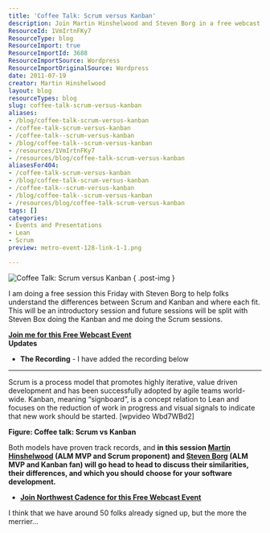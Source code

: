 ```yaml
---
title: 'Coffee Talk: Scrum versus Kanban'
description: Join Martin Hinshelwood and Steven Borg in a free webcast to explore the key differences between Scrum and Kanban for effective software development.
ResourceId: 1VmIrtnFKy7
ResourceType: blog
ResourceImport: true
ResourceImportId: 3688
ResourceImportSource: Wordpress
ResourceImportOriginalSource: Wordpress
date: 2011-07-19
creator: Martin Hinshelwood
layout: blog
resourceTypes: blog
slug: coffee-talk-scrum-versus-kanban
aliases:
- /blog/coffee-talk-scrum-versus-kanban
- /coffee-talk-scrum-versus-kanban
- /coffee-talk--scrum-versus-kanban
- /blog/coffee-talk--scrum-versus-kanban
- /resources/1VmIrtnFKy7
- /resources/blog/coffee-talk-scrum-versus-kanban
aliasesFor404:
- /coffee-talk-scrum-versus-kanban
- /blog/coffee-talk-scrum-versus-kanban
- /coffee-talk--scrum-versus-kanban
- /blog/coffee-talk--scrum-versus-kanban
- /resources/blog/coffee-talk-scrum-versus-kanban
tags: []
categories:
- Events and Presentations
- Lean
- Scrum
preview: metro-event-128-link-1-1.png

---
```

![Coffee Talk: Scrum versus Kanban ](images/1475243493-2.png)
{ .post-img }

I am doing a free session this Friday with Steven Borg to help folks understand the differences between Scrum and Kanban and where each fit. This will be an introductory session and future sessions will be split with Steven Box doing the Kanban and me doing the Scrum sessions.

**[Join me for this Free Webcast Event](http://scrumvskanban.eventbrite.com/)**  
**Updates**

- **The Recording** - I have added the recording below

---

Scrum is a process model that promotes highly iterative, value driven development and has been successfully adopted by agile teams world-wide. Kanban, meaning “signboard”, is a concept relation to Lean and focuses on the reduction of work in progress and visual signals to indicate that new work should be started. \[wpvideo Wbd7WBd2\]

**Figure: Coffee talk: Scrum vs Kanban**

Both models have proven track records, and **in this session [Martin Hinshelwood](http://blog.hinshelwood.com/) (ALM MVP and Scrum proponent) and [Steven Borg](http://blog.nwcadence.com/) (ALM MVP and Kanban fan) will go head to head to discuss their similarities, their differences, and which you should** **choose for your software development.**

- **[Join Northwest Cadence for this Free Webcast Event](http://scrumvskanban.eventbrite.com/)**

I think that we have around 50 folks already signed up, but the more the merrier…
